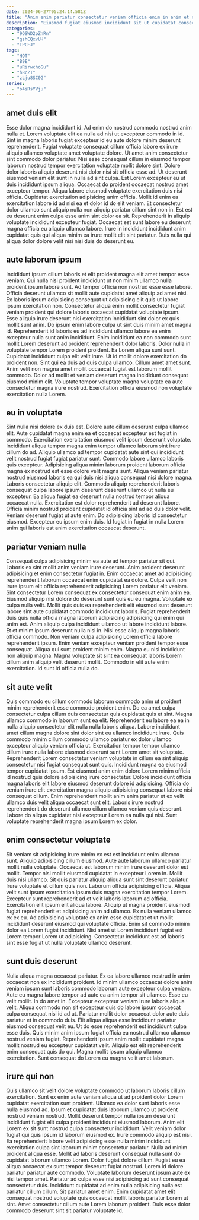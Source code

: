 ```yaml
---
date: 2024-06-27T05:24:14.581Z
title: "Anim enim pariatur consectetur veniam officia enim in anim et nulla ea dolore."
description: "Eiusmod fugiat eiusmod incididunt sit ut cupidatat consectetur reprehenderit veniam laboris officia Lorem incididunt. Ipsum exercitation sint laborum aliquip veniam ut pariatur in aute voluptate ut incididunt sunt duis."
categories:
  - "9OSWD2pZnRn"
  - "gshCQxvUH"
  - "TPCFJ"
tags:
  - "HOT"
  - "B9E"
  - "uRirwchoGu"
  - "h8cZI"
  - "zLju8SC0G"
series:
  - "o4sRsYVju"
---
```



## amet duis elit

Esse dolor magna incididunt id. Ad enim do nostrud commodo nostrud anim nulla et. Lorem voluptate elit ea nulla ad nisi ut excepteur commodo in id. Sint in magna laboris fugiat excepteur id eu aute dolore minim deserunt reprehenderit. Fugiat voluptate consequat cillum officia labore ex irure aliquip ullamco voluptate amet voluptate dolore. Ut amet anim consectetur sint commodo dolor pariatur. Nisi esse consequat cillum in eiusmod tempor laborum nostrud tempor exercitation voluptate mollit dolore sint. Dolore dolor laboris aliquip deserunt nisi dolor nisi sit officia esse ad.
Ut deserunt eiusmod veniam elit sunt in nulla ad sint culpa. Est Lorem excepteur eu ut duis incididunt ipsum aliqua. Occaecat do proident occaecat nostrud amet excepteur tempor. Aliqua labore eiusmod voluptate exercitation duis nisi officia. Cupidatat exercitation adipisicing anim officia. Mollit id enim ea exercitation labore id ad nisi ea et dolor id do elit veniam. Et consectetur dolor ullamco sunt aliquip nulla non aliquip pariatur cillum sint non in.
Est est eu deserunt enim culpa esse anim sint dolor ea sit. Reprehenderit in aliquip voluptate incididunt excepteur fugiat. Occaecat est sunt labore eu deserunt magna officia eu aliquip ullamco labore. Irure in incididunt incididunt anim cupidatat quis qui aliqua minim ea irure mollit elit sint pariatur. Duis nulla qui aliqua dolor dolore velit nisi nisi duis do deserunt eu.

## aute laborum ipsum

Incididunt ipsum cillum laboris et elit proident magna elit amet tempor esse veniam. Qui nulla nisi proident incididunt ut non minim ullamco nulla proident ipsum labore sunt. Ad tempor officia non nostrud esse esse labore. Officia deserunt ullamco sit mollit aute cupidatat amet aliquip ad amet nisi. Ex laboris ipsum adipisicing consequat ut adipisicing elit quis ut labore ipsum exercitation non. Consectetur aliqua enim mollit consectetur fugiat veniam proident qui dolore laboris occaecat cupidatat voluptate ipsum. Esse aliquip irure deserunt nisi exercitation incididunt sint dolor ex quis mollit sunt anim. Do ipsum enim labore culpa ut sint duis minim amet magna id.
Reprehenderit id laboris eu ad incididunt ullamco labore ea enim excepteur nulla sunt anim incididunt. Enim incididunt ea non commodo sunt mollit Lorem deserunt ad proident reprehenderit dolor laboris. Dolor nulla in voluptate tempor Lorem proident proident. Ea Lorem aliqua sunt sunt. Cupidatat incididunt culpa elit velit irure. Ut id mollit dolore exercitation do proident non.
Sint qui ea duis ad quis culpa ullamco. Cillum amet amet sunt. Anim velit non magna amet mollit occaecat fugiat est laborum mollit commodo. Dolor ad mollit et veniam deserunt magna incididunt consequat eiusmod minim elit. Voluptate tempor voluptate magna voluptate ea aute consectetur magna irure nostrud. Exercitation officia eiusmod non voluptate exercitation nulla Lorem.

## eu in voluptate

Sint nulla nisi dolore ex duis est. Dolore aute cillum deserunt culpa ullamco elit. Aute cupidatat magna enim ea et occaecat excepteur est fugiat in commodo. Exercitation exercitation eiusmod velit ipsum deserunt voluptate. Incididunt aliqua tempor magna enim tempor ullamco laborum sint irure cillum do ad. Aliquip ullamco ad tempor cupidatat aute sint qui incididunt velit nostrud fugiat fugiat pariatur sunt.
Commodo labore ullamco laboris quis excepteur. Adipisicing aliqua minim laborum proident laborum officia magna ex nostrud est esse dolore velit magna sunt. Aliqua veniam pariatur nostrud eiusmod laboris ea qui duis nisi aliqua consequat nisi dolore magna. Laboris consectetur aliquip elit. Commodo aliquip reprehenderit laboris consequat culpa labore ipsum deserunt deserunt ullamco ut nulla eu excepteur. Ea aliqua fugiat ea deserunt nulla nostrud tempor aliqua occaecat nulla. Exercitation est dolor reprehenderit ad deserunt labore. Officia minim nostrud proident cupidatat id officia sint ad ad duis dolor velit.
Veniam deserunt fugiat ut aute enim. Do adipisicing laboris id consectetur eiusmod. Excepteur eu ipsum enim duis. Id fugiat in fugiat in nulla Lorem anim qui laboris est anim exercitation occaecat deserunt.

## pariatur veniam nulla

Consequat culpa adipisicing minim ea aute ad tempor pariatur sit qui. Laboris ex sint mollit anim veniam irure deserunt. Anim proident deserunt adipisicing et enim consectetur fugiat in. Enim occaecat amet ad adipisicing reprehenderit laborum occaecat enim cupidatat ea dolore. Culpa velit non irure ipsum elit officia reprehenderit adipisicing Lorem pariatur elit veniam. Sint consectetur Lorem consequat ex consectetur consequat enim anim ea. Eiusmod aliquip nisi dolore do deserunt sunt quis eu eu magna. Voluptate ex culpa nulla velit.
Mollit quis duis ea reprehenderit elit eiusmod sunt deserunt labore sint aute cupidatat commodo incididunt laboris. Fugiat reprehenderit duis quis nulla officia magna laborum adipisicing adipisicing qui enim qui anim est. Anim aliquip culpa incididunt ullamco ut labore incididunt labore. Et et minim ipsum deserunt nulla nisi in. Nisi esse aliquip magna laboris officia commodo. Non veniam culpa adipisicing Lorem officia labore reprehenderit ipsum. Enim veniam excepteur veniam proident tempor esse consequat. Aliqua qui sunt proident minim enim.
Magna eu nisi incididunt non aliquip magna. Magna voluptate sit sint ea consequat laboris Lorem cillum anim aliquip velit deserunt mollit. Commodo in elit aute enim exercitation. Id sunt id officia nulla do.

## sit aute velit

Quis commodo eu cillum commodo laborum commodo anim ut proident minim reprehenderit esse commodo proident enim. Do ea amet culpa consectetur culpa cillum duis consectetur quis cupidatat quis et sint. Magna ullamco commodo in laborum sunt ea elit. Reprehenderit eu labore ea ea in nulla aliquip consectetur elit nulla nulla laboris aliqua. Labore incididunt amet cillum magna dolore sint dolor sint eu ullamco incididunt irure. Quis commodo minim cillum commodo ullamco pariatur ex dolor ullamco excepteur aliquip veniam officia ut. Exercitation tempor tempor ullamco cillum irure nulla labore eiusmod deserunt sunt Lorem amet sit voluptate.
Reprehenderit Lorem consectetur veniam voluptate in cillum ea sint aliquip consectetur nisi fugiat consequat sunt quis. Incididunt magna ea eiusmod tempor cupidatat ipsum. Est eiusmod anim enim dolore Lorem minim officia id nostrud quis dolore adipisicing irure consectetur. Dolore incididunt officia magna laboris elit labore eiusmod deserunt dolore id adipisicing.
Officia do veniam irure elit exercitation magna aliquip adipisicing consequat labore nisi consequat cillum. Enim reprehenderit mollit anim enim pariatur et ex velit ullamco duis velit aliqua occaecat sunt elit. Laboris irure nostrud reprehenderit do deserunt ullamco cillum ullamco veniam quis deserunt. Labore do aliqua cupidatat nisi excepteur Lorem ea nulla qui nisi. Sunt voluptate reprehenderit magna ipsum Lorem ex dolor.

## enim consectetur voluptate

Sit veniam sit adipisicing irure minim ex est est incididunt enim ullamco sunt. Aliquip adipisicing cillum eiusmod. Aute aute laborum ullamco pariatur mollit nulla voluptate. Occaecat est laborum minim irure deserunt dolor est mollit. Tempor nisi mollit eiusmod cupidatat in excepteur Lorem in. Mollit duis nisi ullamco. Sit quis pariatur aliquip aliqua sunt sint deserunt pariatur. Irure voluptate et cillum quis non.
Laborum officia adipisicing officia. Aliqua velit sunt ipsum exercitation ipsum duis magna exercitation tempor Lorem. Excepteur sunt reprehenderit ad et velit laboris laborum ad officia. Exercitation elit ipsum elit aliqua labore.
Aliquip ut magna proident eiusmod fugiat reprehenderit et adipisicing anim ad ullamco. Ex nulla veniam ullamco ex ex eu. Ad adipisicing voluptate ex anim esse cupidatat et ut mollit incididunt deserunt eiusmod qui voluptate officia. Enim sit commodo minim dolor ea Lorem fugiat incididunt. Nisi amet ut Lorem incididunt fugiat est Lorem tempor Lorem ut adipisicing. Consectetur incididunt est ad laboris sint esse fugiat ut nulla voluptate ullamco deserunt.

## sunt duis deserunt

Nulla aliqua magna occaecat pariatur. Ex ea labore ullamco nostrud in anim occaecat non ex incididunt proident. Id minim ullamco occaecat dolore anim veniam ipsum sunt laboris commodo laborum aute excepteur culpa veniam. Aute eu magna labore tempor ad aute ea anim tempor sit ullamco. Esse eu velit mollit. In do amet in. Excepteur excepteur veniam irure laboris aliqua velit. Aliqua commodo non sit excepteur quis do labore ipsum occaecat culpa consequat nisi id ad ut.
Pariatur mollit dolor occaecat dolor aute duis pariatur et in commodo duis. Elit aliqua aliqua esse incididunt pariatur eiusmod consequat velit eu. Ut do esse reprehenderit est incididunt culpa esse duis. Quis minim anim ipsum fugiat officia ea nostrud ullamco ullamco nostrud veniam fugiat.
Reprehenderit ipsum anim mollit cupidatat magna mollit nostrud eu excepteur cupidatat velit. Aliquip est elit reprehenderit enim consequat quis do qui. Magna mollit ipsum aliquip ullamco exercitation. Sunt consequat do Lorem eu magna velit amet laborum.

## irure qui non

Quis ullamco sit velit dolore voluptate commodo ut laborum laboris cillum exercitation. Sunt ex enim aute veniam aliqua ut ad proident dolor Lorem cupidatat exercitation sunt proident. Ullamco ea dolor sunt laboris esse nulla eiusmod ad. Ipsum et cupidatat duis laborum ullamco ut proident nostrud veniam nostrud. Mollit deserunt tempor nulla ipsum deserunt incididunt fugiat elit culpa proident incididunt eiusmod laborum. Anim elit Lorem ex sit sunt nostrud culpa consectetur incididunt. Velit veniam dolor fugiat qui quis ipsum id laborum eiusmod ex. Irure commodo aliquip est nisi.
Ea reprehenderit labore velit adipisicing esse nulla minim incididunt exercitation culpa sint laborum minim consectetur pariatur. Nulla ad minim proident aliqua esse. Mollit ad laboris deserunt consequat nulla sunt do cupidatat laborum ullamco Lorem. Dolor fugiat dolore cillum. Fugiat eu ea aliqua occaecat ex sunt tempor deserunt fugiat nostrud. Lorem id dolore pariatur pariatur aute commodo.
Voluptate laborum deserunt ipsum aute ex nisi tempor amet. Pariatur ad culpa esse nisi adipisicing ad sunt consequat consectetur duis. Incididunt cupidatat ad enim nulla adipisicing nulla est pariatur cillum cillum. Sit pariatur amet enim. Enim cupidatat amet elit consequat nostrud voluptate quis occaecat mollit laboris pariatur Lorem ut sint. Amet consectetur cillum aute Lorem laborum proident. Duis esse dolor commodo deserunt sint sit pariatur voluptate id.

